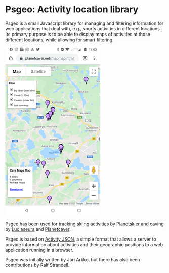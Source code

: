 # Psgeo: Activity location library

Psgeo is a small Javascript library for managing and filtering
information for web applications that deal with, e.g., sports
activities in different locations. Its primary purpose is to be able
to display maps of activities at those different locations, while
allowing for smart filtering.

![example screen](https://github.com/jariarkko/psgeo/blob/master/doc/screenshot-small.png)


Psgeo has been used for tracking skiing activities by
[Planetskier](https://planetskier.net) and caving by
[Luolaseura](https://luolaseura.fi) and [Planetcaver](https://planetcaver.net).

Psgeo is based on
[Activity JSON](https://github.com/jariarkko/psgeo/blob/master/doc/activity-json.txt),
a simple format that allows a server to provide information about
activities and their geographic positions to a web application running
in a browser.

Psgeo was initially written by Jari Arkko, but there has also been
contributions by Ralf Strandell.
